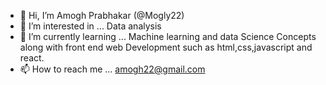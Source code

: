 - 👋 Hi, I’m Amogh Prabhakar (@Mogly22)
- 👀 I’m interested in ... Data analysis 
- 🌱 I’m currently learning ... Machine learning and data Science Concepts along with front end web Development such as html,css,javascript and react.
- 📫 How to reach me ... amogh22@gmail.com

<!---
Mogly22/Mogly22 is a ✨ special ✨ repository because its `README.md` (this file) appears on your GitHub profile.
You can click the Preview link to take a look at your changes.
--->

